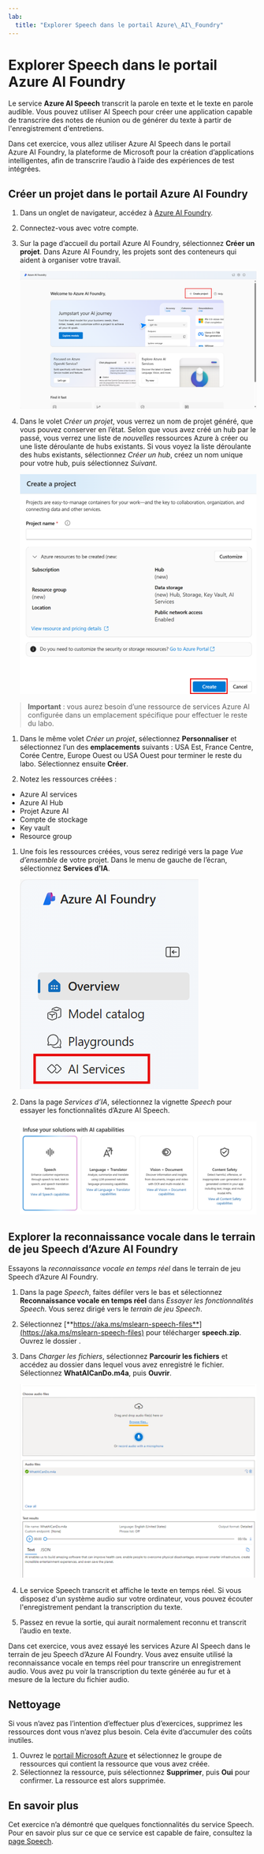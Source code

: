 ```yaml
---
lab:
  title: "Explorer Speech dans le portail Azure\_AI\_Foundry"
---
```


# Explorer Speech dans le portail Azure AI Foundry

Le service **Azure AI Speech** transcrit la parole en texte et le texte en parole audible. Vous pouvez utiliser AI Speech pour créer une application capable de transcrire des notes de réunion ou de générer du texte à partir de l'enregistrement d'entretiens.

Dans cet exercice, vous allez utiliser Azure AI Speech dans le portail Azure AI Foundry, la plateforme de Microsoft pour la création d’applications intelligentes, afin de transcrire l’audio à l’aide des expériences de test intégrées. 

## Créer un projet dans le portail Azure AI Foundry

1. Dans un onglet de navigateur, accédez à [Azure AI Foundry](https://ai.azure.com?azure-portal=true).

1. Connectez-vous avec votre compte. 

1. Sur la page d’accueil du portail Azure AI Foundry, sélectionnez **Créer un projet**. Dans Azure AI Foundry, les projets sont des conteneurs qui aident à organiser votre travail.  

    ![Capture d’écran de la page d’accueil d’Azure AI Foundry avec l’option de création d’un projet sélectionné.](./media/azure-ai-foundry-home-page.png)

1. Dans le volet *Créer un projet*, vous verrez un nom de projet généré, que vous pouvez conserver en l’état. Selon que vous avez créé un hub par le passé, vous verrez une liste de *nouvelles* ressources Azure à créer ou une liste déroulante de hubs existants. Si vous voyez la liste déroulante des hubs existants, sélectionnez *Créer un hub*, créez un nom unique pour votre hub, puis sélectionnez *Suivant*.  
 
    ![Capture d’écran du volet Créer un projet avec des noms générés automatiquement pour le hub et le projet.](./media/azure-ai-foundry-create-project.png)

> **Important** : vous aurez besoin d’une ressource de services Azure AI configurée dans un emplacement spécifique pour effectuer le reste du labo.

1. Dans le même volet *Créer un projet*, sélectionnez **Personnaliser** et sélectionnez l’un des **emplacements** suivants : USA Est, France Centre, Corée Centre, Europe Ouest ou USA Ouest pour terminer le reste du labo. Sélectionnez ensuite **Créer**. 

1. Notez les ressources créées : 
- Azure AI services
- Azure AI Hub
- Projet Azure AI
- Compte de stockage
- Key vault
- Resource group  
 
1. Une fois les ressources créées, vous serez redirigé vers la page *Vue d’ensemble* de votre projet. Dans le menu de gauche de l’écran, sélectionnez **Services d’IA**.
 
    ![Capture d’écran du menu de gauche de l’écran du projet avec Services d’IA sélectionnés.](./media/azure-ai-foundry-ai-services.png)  

1. Dans la page *Services d’IA*, sélectionnez la vignette *Speech* pour essayer les fonctionnalités d’Azure AI Speech.

    ![Capture d’écran de la vignette Speech sélectionnée dans la page Services d’IA.](./media/speech-tile.png)

## Explorer la reconnaissance vocale dans le terrain de jeu Speech d’Azure AI Foundry

Essayons la *reconnaissance vocale en temps réel* dans le terrain de jeu Speech d’Azure AI Foundry. 

1. Dans la page *Speech*, faites défiler vers le bas et sélectionnez **Reconnaissance vocale en temps réel** dans *Essayer les fonctionnalités Speech*. Vous serez dirigé vers le *terrain de jeu Speech*. 

1. Sélectionnez [**https://aka.ms/mslearn-speech-files**](https://aka.ms/mslearn-speech-files) pour télécharger **speech.zip**. Ouvrez le dossier . 

1. Dans *Charger les fichiers*, sélectionnez **Parcourir les fichiers** et accédez au dossier dans lequel vous avez enregistré le fichier. Sélectionnez **WhatAICanDo.m4a**, puis **Ouvrir**.

    ![Parcourir les fichiers](media/recognize-synthesize-speech/browse-files-speech.png)

1. Le service Speech transcrit et affiche le texte en temps réel. Si vous disposez d'un système audio sur votre ordinateur, vous pouvez écouter l'enregistrement pendant la transcription du texte.

1. Passez en revue la sortie, qui aurait normalement reconnu et transcrit l’audio en texte.

Dans cet exercice, vous avez essayé les services Azure AI Speech dans le terrain de jeu Speech d’Azure AI Foundry. Vous avez ensuite utilisé la reconnaissance vocale en temps réel pour transcrire un enregistrement audio. Vous avez pu voir la transcription du texte générée au fur et à mesure de la lecture du fichier audio.

## Nettoyage

Si vous n’avez pas l’intention d’effectuer plus d’exercices, supprimez les ressources dont vous n’avez plus besoin. Cela évite d’accumuler des coûts inutiles.

1. Ouvrez le [portail Microsoft Azure]( https://portal.azure.com) et sélectionnez le groupe de ressources qui contient la ressource que vous avez créée.
1. Sélectionnez la ressource, puis sélectionnez **Supprimer**, puis **Oui** pour confirmer. La ressource est alors supprimée.

## En savoir plus

Cet exercice n’a démontré que quelques fonctionnalités du service Speech. Pour en savoir plus sur ce que ce service est capable de faire, consultez la [page Speech](https://azure.microsoft.com/services/cognitive-services/speech-services).
